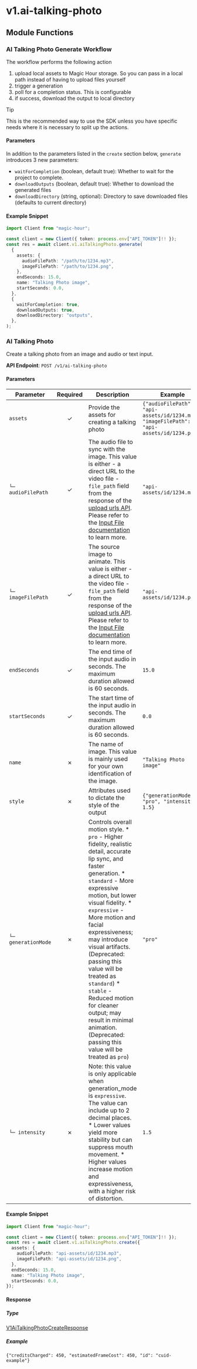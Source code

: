 # v1.ai-talking-photo

## Module Functions



<!-- CUSTOM DOCS START -->
### AI Talking Photo Generate Workflow <a name="generate"></a>

The workflow performs the following action

1. upload local assets to Magic Hour storage. So you can pass in a local path instead of having to upload files yourself
2. trigger a generation
3. poll for a completion status. This is configurable
4. if success, download the output to local directory

> [!TIP]
> This is the recommended way to use the SDK unless you have specific needs where it is necessary to split up the actions.

#### Parameters

In addition to the parameters listed in the `create` section below, `generate` introduces 3 new parameters:

- `waitForCompletion` (boolean, default true): Whether to wait for the project to complete.
- `downloadOutputs` (boolean, default true): Whether to download the generated files
- `downloadDirectory` (string, optional): Directory to save downloaded files (defaults to current directory)

#### Example Snippet

```typescript
import Client from "magic-hour";

const client = new Client({ token: process.env["API_TOKEN"]!! });
const res = await client.v1.aiTalkingPhoto.generate(
  {
    assets: {
      audioFilePath: "/path/to/1234.mp3",
      imageFilePath: "/path/to/1234.png",
    },
    endSeconds: 15.0,
    name: "Talking Photo image",
    startSeconds: 0.0,
  },
  {
    waitForCompletion: true,
    downloadOutputs: true,
    downloadDirectory: "outputs",
  },
);

```

<!-- CUSTOM DOCS END -->
### AI Talking Photo <a name="create"></a>

Create a talking photo from an image and audio or text input.

**API Endpoint**: `POST /v1/ai-talking-photo`

#### Parameters

| Parameter | Required | Description | Example |
|-----------|:--------:|-------------|--------|
| `assets` | ✓ | Provide the assets for creating a talking photo | `{"audioFilePath": "api-assets/id/1234.mp3", "imageFilePath": "api-assets/id/1234.png"}` |
| `└─ audioFilePath` | ✓ | The audio file to sync with the image. This value is either - a direct URL to the video file - `file_path` field from the response of the [upload urls API](https://docs.magichour.ai/api-reference/files/generate-asset-upload-urls).  Please refer to the [Input File documentation](https://docs.magichour.ai/api-reference/files/generate-asset-upload-urls#input-file) to learn more.  | `"api-assets/id/1234.mp3"` |
| `└─ imageFilePath` | ✓ | The source image to animate. This value is either - a direct URL to the video file - `file_path` field from the response of the [upload urls API](https://docs.magichour.ai/api-reference/files/generate-asset-upload-urls).  Please refer to the [Input File documentation](https://docs.magichour.ai/api-reference/files/generate-asset-upload-urls#input-file) to learn more.  | `"api-assets/id/1234.png"` |
| `endSeconds` | ✓ | The end time of the input audio in seconds. The maximum duration allowed is 60 seconds. | `15.0` |
| `startSeconds` | ✓ | The start time of the input audio in seconds. The maximum duration allowed is 60 seconds. | `0.0` |
| `name` | ✗ | The name of image. This value is mainly used for your own identification of the image. | `"Talking Photo image"` |
| `style` | ✗ | Attributes used to dictate the style of the output | `{"generationMode": "pro", "intensity": 1.5}` |
| `└─ generationMode` | ✗ | Controls overall motion style. * `pro` -  Higher fidelity, realistic detail, accurate lip sync, and faster generation. * `standard` -  More expressive motion, but lower visual fidelity.  * `expressive` - More motion and facial expressiveness; may introduce visual artifacts. (Deprecated: passing this value will be treated as `standard`) * `stable` -  Reduced motion for cleaner output; may result in minimal animation. (Deprecated: passing this value will be treated as `pro`) | `"pro"` |
| `└─ intensity` | ✗ | Note: this value is only applicable when generation_mode is `expressive`. The value can include up to 2 decimal places. * Lower values yield more stability but can suppress mouth movement. * Higher values increase motion and expressiveness, with a higher risk of distortion. | `1.5` |

#### Example Snippet

```typescript
import Client from "magic-hour";

const client = new Client({ token: process.env["API_TOKEN"]!! });
const res = await client.v1.aiTalkingPhoto.create({
  assets: {
    audioFilePath: "api-assets/id/1234.mp3",
    imageFilePath: "api-assets/id/1234.png",
  },
  endSeconds: 15.0,
  name: "Talking Photo image",
  startSeconds: 0.0,
});

```

#### Response

##### Type
[V1AiTalkingPhotoCreateResponse](/src/types/v1-ai-talking-photo-create-response.ts)

##### Example
`{"creditsCharged": 450, "estimatedFrameCost": 450, "id": "cuid-example"}`


